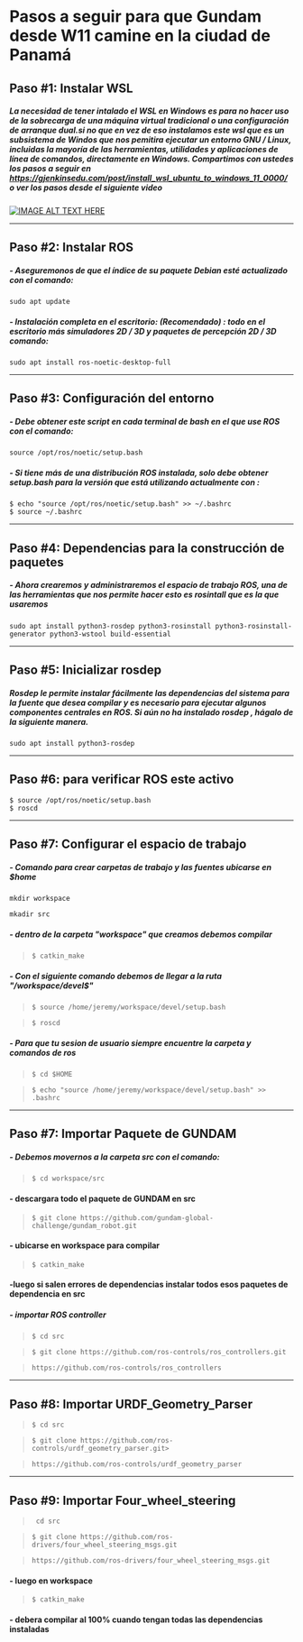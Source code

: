# **Pasos a seguir para que Gundam desde W11 camine en la ciudad de Panamá**


## **Paso #1: Instalar WSL**
##### La necesidad de tener intalado el WSL en Windows es para no hacer uso de la sobrecarga de una máquina virtual tradicional o una configuración de arranque dual.si no que en vez de eso instalamos este wsl que es un subsistema de Windos que nos pemitira ejecutar un entorno GNU / Linux, incluidas la mayoría de las herramientas, utilidades y aplicaciones de línea de comandos, directamente en Windows.     Compartimos con ustedes los pasos a seguir en  https://gjenkinsedu.com/post/install_wsl_ubuntu_to_windows_11_0000/ o ver los pasos desde el siguiente video
[![IMAGE ALT TEXT HERE](https://www.trecebits.com/wp-content/uploads/2019/09/YouTube.jpg)](https://www.youtube.com/watch?v=wWFI2Gxtq-8)
___

## **Paso #2: Instalar ROS**
##### -  Aseguremonos de que el índice de su paquete Debian esté actualizado con el comando:
``` 
sudo apt update 
```

##### - Instalación completa en el escritorio: (Recomendado) : todo en el escritorio más simuladores 2D / 3D y paquetes de percepción 2D / 3D  comando:
 ``` 
sudo apt install ros-noetic-desktop-full
```
___


## **Paso #3: Configuración del entorno**
##### - Debe obtener este script en cada terminal de bash en el que use ROS con el comando: 
``` 
source /opt/ros/noetic/setup.bash 
```

##### - Si tiene más de una distribución ROS instalada, solo debe obtener setup.bash para la versión que está utilizando actualmente con :
```
$ echo "source /opt/ros/noetic/setup.bash" >> ~/.bashrc
$ source ~/.bashrc
```
___

## **Paso #4: Dependencias para la construcción de paquetes**
##### - Ahora crearemos y administraremos el espacio de trabajo ROS, una de las herramientas que nos permite hacer esto es rosintall que es la que usaremos
```
sudo apt install python3-rosdep python3-rosinstall python3-rosinstall-generator python3-wstool build-essential
```

___

## **Paso #5: Inicializar rosdep**
##### Rosdep le permite instalar fácilmente las dependencias del sistema para la fuente que desea compilar y es necesario para ejecutar algunos componentes centrales en ROS. Si aún no ha instalado rosdep , hágalo de la siguiente manera.
```
sudo apt install python3-rosdep
```
___

## **Paso #6: para verificar ROS este activo**
``` 
$ source /opt/ros/noetic/setup.bash
$ roscd
```
___

## **Paso #7: Configurar el espacio de trabajo**
##### - Comando para crear carpetas de trabajo y las fuentes ubicarse en $home

```
mkdir workspace
```
```
mkadir src
```

##### - dentro de la carpeta "workspace" que creamos debemos compilar
>`$ catkin_make`


##### - Con el siguiente comando debemos de llegar a la ruta "/workspace/devel$"
>`$ source /home/jeremy/workspace/devel/setup.bash`

>`$ roscd`


##### - Para que tu sesion de usuario siempre encuentre la carpeta y comandos de ros
>`$ cd $HOME`

>`$ echo "source /home/jeremy/workspace/devel/setup.bash" >> .bashrc`
___

## **Paso #7: Importar Paquete de GUNDAM**
##### - Debemos movernos a la carpeta src con el comando:
>`$ cd workspace/src`
#### -  descargara todo el paquete de GUNDAM en src 
>`$ git clone https://github.com/gundam-global-challenge/gundam_robot.git`
#### - ubicarse en workspace para compilar
>`$ catkin_make`
#### -luego si salen errores de dependencias instalar todos esos paquetes de dependencia en src

##### - importar ROS controller
>`$ cd src`

>`$ git clone https://github.com/ros-controls/ros_controllers.git`

>`https://github.com/ros-controls/ros_controllers`
___

## **Paso #8: Importar URDF_Geometry_Parser**
<!-- #### - Importar URDF_Geometry_Parser -->
>`$ cd src`

>`$ git clone https://github.com/ros-controls/urdf_geometry_parser.git>`

>`https://github.com/ros-controls/urdf_geometry_parser`
___

## **Paso #9: Importar Four_wheel_steering**
<!-- #### - Importar Four_wheel_steering -->
>` cd src`

>`$ git clone https://github.com/ros-drivers/four_wheel_steering_msgs.git`

>`https://github.com/ros-drivers/four_wheel_steering_msgs.git`
#### - luego en workspace 
>`$ catkin_make`
#### - debera compilar al 100% cuando tengan todas las dependencias instaladas



